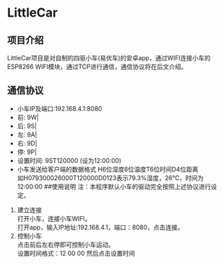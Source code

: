 # LittleCar

## 项目介绍
LittleCar项目是对自制的四驱小车(易优车)的安卓app，通过WIFI连接小车的ESP8266 WIFI模块，通过TCP进行通信，通信协议将在后文介绍。
## 通信协议
* 小车IP及端口:192.168.4.1:8080
* 前: 9W|
* 后: 9S|
* 左: 9A|
* 右: 9D|
* 停: 9P|
* 设置时间: 9ST120000   (设为12:00:00)
* 小车发送给客户端的数据格式 H6位湿度6位温度T6位时间D4位距离 <br/>
如H079300026000T120000D0123表示79.3%湿度，26℃，时间为12:00:00 
##使用说明
注：本程序默认小车的驱动完全按照上述协议进行设定。<br/>
1. 建立连接<br/>
打开小车，连接小车WIFI。<br/>
打开app，输入IP地址:192.168.4.1，端口：8080，点击连接。<br/>
2. 控制小车<br/>
点击前后左右停即可控制小车运动。<br/>
设置时间格式：12 00 00 然后点击设置时间<br/>
